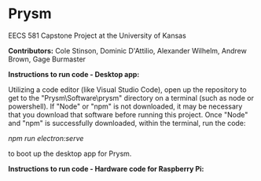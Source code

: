 # Prysm
EECS 581 Capstone Project at the University of Kansas

**Contributors:** Cole Stinson, Dominic D'Attilio, Alexander Wilhelm, Andrew Brown, Gage Burmaster

**Instructions to run code - Desktop app:**

Utilizing a code editor (like Visual Studio Code), open up the repository to get to the "Prysm\Software\prysm" directory on a terminal (such as node or powershell). If "Node" or "npm" is not downloaded, it may be necessary that you download that software before running this project. Once "Node" and "npm" is successfully downloaded,  within the terminal, run the code: 

*npm run electron:serve*

to boot up the desktop app for Prysm. 

**Instructions to run code - Hardware code for Raspberry Pi:**




